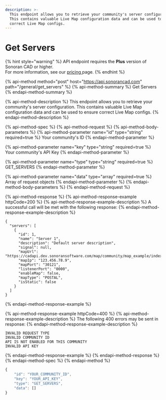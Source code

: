 ```yaml
---
description: >-
  This endpoint allows you to retrieve your community's server configuration.
  This contains valuable Live Map configuration data and can be used to ensure
  correct Live Map configs.
---
```


# Get Servers

{% hint style="warning" %}
API endpoint requires the **Plus** version of Sonoran CAD or higher.  
For more information, see our [pricing ](../../../../pricing/faq/)page.
{% endhint %}

{% api-method method="post" host="https://api.sonorancad.com" path="/general/get\_servers" %}
{% api-method-summary %}
Get Servers
{% endapi-method-summary %}

{% api-method-description %}
This endpoint allows you to retrieve your community's server configuration. This contains valuable Live Map configuration data and can be used to ensure correct Live Map configs.
{% endapi-method-description %}

{% api-method-spec %}
{% api-method-request %}
{% api-method-body-parameters %}
{% api-method-parameter name="id" type="string" required=true %}
Your community's ID
{% endapi-method-parameter %}

{% api-method-parameter name="key" type="string" required=true %}
Your community's API Key
{% endapi-method-parameter %}

{% api-method-parameter name="type" type="string" required=true %}
GET\_SERVERS
{% endapi-method-parameter %}

{% api-method-parameter name="data" type="array" required=true %}
Array of request objects
{% endapi-method-parameter %}
{% endapi-method-body-parameters %}
{% endapi-method-request %}

{% api-method-response %}
{% api-method-response-example httpCode=200 %}
{% api-method-response-example-description %}
A successful call will be met with the following response:
{% endapi-method-response-example-description %}

```
{
  "servers": [
    {
      "id": 1,
      "name": "Server 1",
      "description": "Default server description",
      "signal": null,
      "mapUrl": "https://cadapi.dev.sonoransoftware.com/map/community/map_example/index.html",
      "mapIp": "123.456.78.9",
      "mapPort": "30121",
      "listenerPort": "0000",
      "enableMap": false,
      "mapType": "POSTAL",
      "isStatic": false
    }
  ]
}
```
{% endapi-method-response-example %}

{% api-method-response-example httpCode=400 %}
{% api-method-response-example-description %}
The following 400 errors may be sent in response:
{% endapi-method-response-example-description %}

```http
INVALID REQUEST TYPE
INVALID COMMUNITY ID
API IS NOT ENABLED FOR THIS COMMUNITY
INVALID API KEY
```
{% endapi-method-response-example %}
{% endapi-method-response %}
{% endapi-method-spec %}
{% endapi-method %}

```javascript
{
    "id": "YOUR_COMMUNITY_ID",
    "key": "YOUR_API_KEY",
    "type": "GET_SERVERS",
    "data": []
}
```


